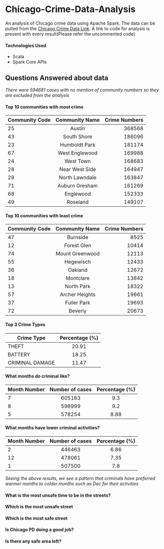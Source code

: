 # Chicago-Crime-Data-Analysis
An analysis of Chicago crime data using Apache Spark. The data can be pulled from the [Chicago Crime Data Link](https://data.cityofchicago.org/Public-Safety/Crimes-2001-to-present/ijzp-q8t2). A link to code for analysis is present with every result(Please refer the uncommented code)

#### Technologies Used
 - Scala
 - Spark Core APIs

## Questions Answered about data

*There were 594681 cases with no mention of community numbers so they are excluded from the analysis*

#### Top 10 communities with most crime 
| Community Code        | Community Name           | Crime Numbers  |
| ------------- |:-------------:| -----:|
|25 | Austin | 368568|
|43 | South Shore | 186096|
|23 | Humboldt Park | 181174|
|67 | West Englewood | 169988|
|24 | West Town | 168683|
|28 | Near West Side | 164947|
|29 | North Lawndale | 163847|
|71 | Auburn Gresham | 161269|
|68 | Englewood | 152333|
|49 | Roseland | 149107|

#### Top 10 communities with least crime
| Community Code        | Community Name           | Crime Numbers  |
| ------------- |:-------------:| -----:|
|47 | Burnside  | 8525|
|12 | Forest Glen | 10414|
|74 | Mount Greenwood | 12113|
|55 | Hegewisch | 12433|
|36 | Oakland | 12672|
|18 | Montclare | 13842|
|13 | North Park | 18322|
|57 | Archer Heights | 19661|
|37 | Fuller Park | 19693|
|72 | Beverly | 20673|

#### Top 3 Crime Types
| Crime Type        | Percentage (%)          |
| ------------- |:-------------:| 
| THEFT | 20.91 |
| BATTERY | 18.25 |
| CRIMINAL DAMAGE | 11.47 |

#### What months do criminal like?
| Month Number | Number of cases  | Percentage (%) |
| ------------- |:-------------:| :-------------:| 
| 7 | 605183 | 9.3 |
| 8 | 598999 | 9.2 |
| 5 | 578254 | 8.88 |

#### What months have lower criminal activities?
| Month Number | Number of cases  | Percentage (%) |
| ------------- |:-------------:| :-------------:| 
| 2 | 446463 | 6.86 |
| 12 | 478061 | 7.35 |
| 1 | 507500 | 7.8 |

*Seeing the above results, we see a pattern that criminals have preferred warmer months to colder months such as Dec for their activities*

#### What is the most unsafe time to be in the streets?

#### Which is the most unsafe street

#### Which is the most safe street

#### Is Chicago PD doing a good job?

#### Is there any safe area left?

